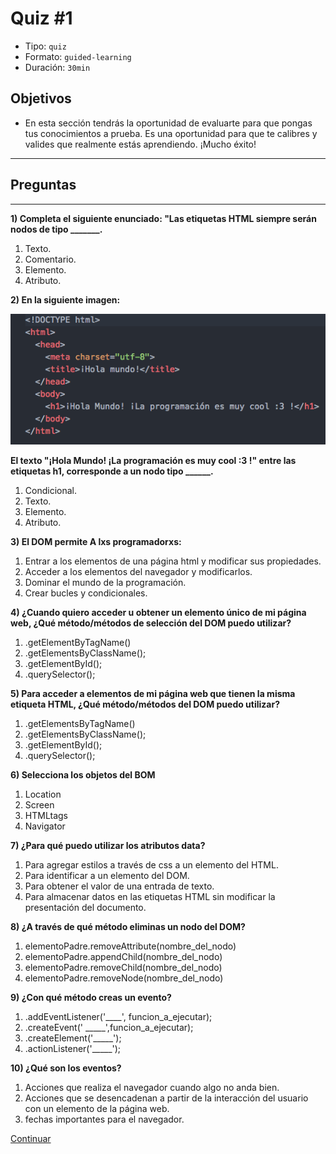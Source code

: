 # Quiz #1
- Tipo: `quiz`
- Formato: `guided-learning`
- Duración: `30min`

## Objetivos

- En esta sección tendrás la oportunidad de evaluarte para que pongas tus conocimientos a prueba. Es una oportunidad para que te calibres y valides que realmente estás aprendiendo. ¡Mucho éxito!

***

## Preguntas
***
**1) Completa el siguiente enunciado: "Las etiquetas HTML siempre serán nodos de tipo _______.**
  1. Texto.
  2. Comentario.
  3. Elemento.
  4. Atributo.

<solution style="display:none;">3</solution>

**2) En la siguiente imagen:**

![snnipet1_Código_HolaMundo.](03-quiz1.png)

**El texto "¡Hola Mundo! ¡La programación es muy cool :3 !" entre las etiquetas
 h1, corresponde a un nodo tipo ______.**
  1. Condicional.
  2. Texto.
  3. Elemento.
  4. Atributo.

<solution style="display:none;">2</solution>

**3) El DOM permite A lxs programadorxs:**
  1. Entrar a los elementos de una página html y modificar sus propiedades.
  2. Acceder a los elementos del navegador y modificarlos.
  3. Dominar el mundo de la programación.
  4. Crear bucles y condicionales.

<solution style="display:none;">1</solution>

**4) ¿Cuando quiero acceder u obtener un elemento único de mi página web, ¿Qué método/métodos
de selección del DOM puedo utilizar?**
  1. .getElementByTagName()
  2. .getElementsByClassName();
  3. .getElementById();
  4. .querySelector();

<solution style="display:none;">3</solution>

**5) Para acceder a elementos de mi página web que tienen la misma etiqueta HTML,
 ¿Qué método/métodos del DOM puedo utilizar?**
  1. .getElementsByTagName()
  2. .getElementsByClassName();
  3. .getElementById();
  5. .querySelector();

<solution style="display:none;">1</solution>

**6) Selecciona los objetos del BOM**
  1. Location
  2. Screen
  3. HTMLtags
  4. Navigator

<solution style="display:none;">1,2,4</solution>

**7) ¿Para qué puedo utilizar los atributos data?**
  1. Para agregar estilos a través de css a un elemento del HTML.
  2. Para identificar a un elemento del DOM.
  3. Para obtener el valor de una entrada de texto.
  4. Para almacenar  datos en las etiquetas HTML sin modificar la presentación del documento.

<solution style="display:none;">4</solution>

**8) ¿A través de qué método eliminas un nodo del DOM?**
  1. elementoPadre.removeAttribute(nombre_del_nodo)
  2. elementoPadre.appendChild(nombre_del_nodo)
  3. elementoPadre.removeChild(nombre_del_nodo)
  4. elementoPadre.removeNode(nombre_del_nodo)

<solution style="display:none;">3</solution>

**9) ¿Con qué método creas un evento?**
  1. .addEventListener('____', funcion_a_ejecutar);
  2. .createEvent(' _____',funcion_a_ejecutar);
  3. .createElement('_____');
  4. .actionListener('_____');

<solution style="display:none;">1</solution>

**10) ¿Qué son los eventos?**
  1. Acciones que realiza el navegador cuando algo no anda bien.
  2. Acciones que se desencadenan a partir de la interacción del usuario con
  un elemento de la página web.
  3. fechas importantes para el navegador.

<solution style="display:none;">2</solution>

[Continuar]( )
